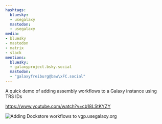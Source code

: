```yaml
---
hashtags:
  bluesky:
  - usegalaxy
  mastodon:
  - usegalaxy
media:
- bluesky
- mastodon
- matrix
- slack
mentions:
  bluesky:
  - galaxyproject.bsky.social
  mastodon:
  - "galaxyfreiburg@baw\xFC.social"
---
```

A quick demo of adding assembly workflows to a Galaxy instance using TRS IDs

https://www.youtube.com/watch?v=cb18LStKYZY

![Adding Dockstore workflows to vgp.usegalaxy.org](https://i4.ytimg.com/vi/cb18LStKYZY/hqdefault.jpg)